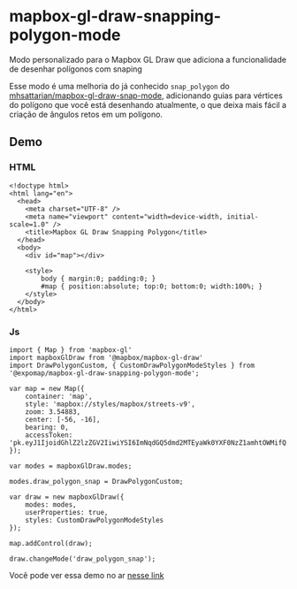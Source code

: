 # mapbox-gl-draw-snapping-polygon-mode
Modo personalizado para o Mapbox GL Draw que adiciona a funcionalidade de desenhar polígonos com snaping

Esse modo é uma melhoria do já conhecido `snap_polygon` do [mhsattarian/mapbox-gl-draw-snap-mode](https://github.com/mhsattarian/mapbox-gl-draw-snap-mode), adicionando guias para vértices do polígono que você está desenhando atualmente, o que deixa mais fácil a criação de ângulos retos em um polígono.

## Demo

### HTML
```
<!doctype html>
<html lang="en">
  <head>
    <meta charset="UTF-8" />
    <meta name="viewport" content="width=device-width, initial-scale=1.0" />
    <title>Mapbox GL Draw Snapping Polygon</title>
  </head>
  <body>
    <div id="map"></div>

    <style>
        body { margin:0; padding:0; }
        #map { position:absolute; top:0; bottom:0; width:100%; }
    </style>
  </body>
</html>

```

### Js
```
import { Map } from 'mapbox-gl'
import mapboxGlDraw from '@mapbox/mapbox-gl-draw'
import DrawPolygonCustom, { CustomDrawPolygonModeStyles } from '@expomap/mapbox-gl-draw-snapping-polygon-mode';

var map = new Map({
    container: 'map',
    style: 'mapbox://styles/mapbox/streets-v9',
    zoom: 3.54883,
    center: [-56, -16],
    bearing: 0,
    accessToken: 'pk.eyJ1IjoidGhlZ2lzZGV2IiwiYSI6ImNqdGQ5dmd2MTEyaWk0YXF0NzZ1amhtOWMifQ.GuFE28BPyzAcHWejNLzuyw'
});

var modes = mapboxGlDraw.modes;

modes.draw_polygon_snap = DrawPolygonCustom;

var draw = new mapboxGlDraw({
    modes: modes,
    userProperties: true,
    styles: CustomDrawPolygonModeStyles
});

map.addControl(draw);

draw.changeMode('draw_polygon_snap');

```

Você pode ver essa demo no ar [nesse link](https://codepen.io/fatorius/pen/oNrrWzM)